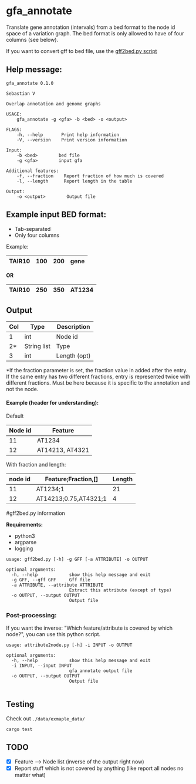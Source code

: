 # gfa_annotate
Translate gene annotation (intervals) from a bed format to the node id space of a variation graph. The bed format is only allowed to have of four columns (see below).  

If you want to convert gff to bed file, use the [gff2bed.py script](#abcd) 

## Help message:
```text
gfa_annotate 0.1.0

Sebastian V

Overlap annotation and genome graphs

USAGE:
    gfa_annotate -g <gfa> -b <bed> -o <output>

FLAGS:
    -h, --help       Print help information
    -V, --version    Print version information

Input:
    -b <bed>        bed file
    -g <gfa>        input gfa

Additional features:
    -f, --fraction    Report fraction of how much is covered
    -l, --length      Report length in the table

Output:
    -o <output>        Output file
```


## **Example input BED format**: 
- Tab-separated
- Only four columns 

Example: 

| TAIR10 | 100 | 200 | gene |
|--------|-----|-----|------|
**OR**

| TAIR10 | 250 | 350 | AT1234 |
|--------|-----|-----|--------|

## Output 

| Col | Type        | Description  |
|-----|-------------|--------------|
| 1   | int         | Node id      |
| 2*  | String list | Type         |
| 3   | int         | Length (opt) |

*If the fraction parameter is set, the fraction value in added after the entry. If the same entry has two different fractions, entry is represented twice with different fractions. Must be here because it is specific to the annotation and not the node.

#### Example (header for understanding):
Default 

| Node id | Feature         |   
|---------|-----------------|
| 11      | AT1234          |   
| 12      | AT14213, AT4321 |   

With fraction and length:

| node id | Feature;Fraction,[]   | Length |
|---------|-----------------------|--------|
| 11      | AT1234;1              | 21     |
| 12      | AT14213;0.75,AT4321;1 | 4      |




#<a id="abcd"></a>gff2bed.py information

**Requirements:**
- python3
- argparse
- logging


```text
usage: gff2bed.py [-h] -g GFF [-a ATTRIBUTE] -o OUTPUT

optional arguments:
  -h, --help            show this help message and exit
  -g GFF, --gff GFF     Gff file
  -a ATTRIBUTE, --attribute ATTRIBUTE 
                        Extract this attribute (except of type)
  -o OUTPUT, --output OUTPUT
                        Output file

```

### Post-processing:
If you want the inverse: "Which feature/attribute is covered by which node?", you can use this python script. 
```text
usage: attribute2node.py [-h] -i INPUT -o OUTPUT

optional arguments:
  -h, --help            show this help message and exit
  -i INPUT, --input INPUT
                        gfa_annotate output file
  -o OUTPUT, --output OUTPUT
                        Output file


```

## Testing
Check out ```./data/exmaple_data/```
```text
cargo test
```

## TODO
- [x] Feature --> Node list (inverse of the output right now)
- [x] Report stuff which is not covered by anything (like report all nodes no matter what)
